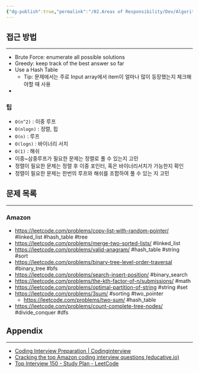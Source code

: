 ```yaml
---
{"dg-publish":true,"permalink":"/02.Areas of Responsibility/Dev/Algorithm & Data Structure/Coding Test/","tags":["algorithm","data_structure","coding_test","dev"],"noteIcon":""}
---
```


## 접근 방법
---
- Brute Force: enumerate all possible solutions
- Greedy: keep track of the best answer so far
- Use a Hash Table
	- Tip: 문제에서는 주로 Input array에서 item이 얼마나 많이 등장했는지 체크해야할 때 사용
- 
### 팁
- `O(n^2)` : 이중 루프
- `O(nlogn)` : 정렬, 힙
- `O(n)` : 루프 
- `O(logn)` : 바이너리 서치
- `O(1)` : 해쉬
- 이중~삼중루프가 필요한 문제는 정렬로 풀 수 있는지 고민
- 정렬이 필요한 문제는 정렬 후 이중 포인터, 혹은 바이너리서치가 가능한지 확인
- 정렬이 필요한 문제는 한번의 루프와 해쉬를 조합하여 풀 수 있는 지 고민
## 문제 목록
---
### Amazon
- https://leetcode.com/problems/copy-list-with-random-pointer/  #linked_list #hash_table #tree
- https://leetcode.com/problems/merge-two-sorted-lists/ #linked_list
- https://leetcode.com/problems/valid-anagram/ #hash_table #string #sort
- https://leetcode.com/problems/binary-tree-level-order-traversal #binary_tree #bfs
- https://leetcode.com/problems/search-insert-position/ #binary_search 
- https://leetcode.com/problems/the-kth-factor-of-n/submissions/ #math
- https://leetcode.com/problems/optimal-partition-of-string #string #set
- https://leetcode.com/problems/3sum/ #sorting #two_pointer
	- https://leetcode.com/problems/two-sum/ #hash_table
- https://leetcode.com/problems/count-complete-tree-nodes/ #divide_conquer #dfs
## Appendix
---
- [Coding Interview Preparation | Codinginterview](https://www.codinginterview.com/)
- [Cracking the top Amazon coding interview questions (educative.io)](https://www.educative.io/blog/crack-amazon-coding-interview-questions)
- [Top Interview 150 - Study Plan - LeetCode](https://leetcode.com/studyplan/top-interview-150/)






